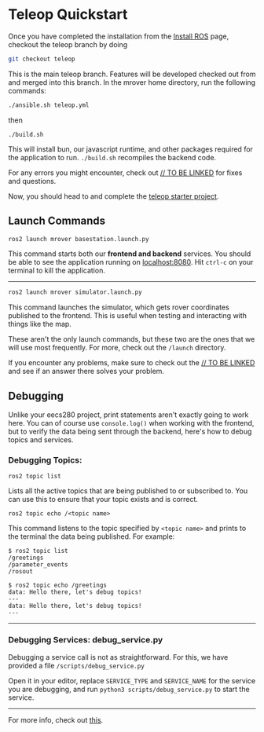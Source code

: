 # Teleop Quickstart

Once you have completed the installation from the [Install ROS](https://github.com/umrover/mrover-ros2/wiki/2.-Install-ROS) page, checkout the teleop branch by doing

```bash
git checkout teleop
```

This is the main teleop branch. Features will be developed checked out from and merged into this branch. In the mrover home directory, run the following commands:

```bash
./ansible.sh teleop.yml
```
then
```
./build.sh
```

This will install bun, our javascript runtime, and other packages required for the application to run. ```./build.sh``` recompiles the backend code. 

For any errors you might encounter, check out [// TO BE LINKED]() for fixes and questions. 

Now, you should head to and complete the [teleop starter project](https://github.com/umrover/mrover-ros2/wiki/Teleop-Starter-Project). 

## Launch Commands

```bash
ros2 launch mrover basestation.launch.py
```

This command starts both our **frontend and backend** services. You should be able to see the application running on [localhost:8080](http://localhost:8080). Hit ```ctrl-c``` on your terminal to kill the application. 

---

```bash
ros2 launch mrover simulator.launch.py
```

This command launches the simulator, which gets rover coordinates published to the frontend. This is useful when testing and interacting with things like the map. 

These aren't the only launch commands, but these two are the ones that we will use most frequently. For more, check out the ```/launch``` directory. 

If you encounter any problems, make sure to check out the [// TO BE LINKED]() and see if an answer there solves your problem. 

## Debugging

Unlike your eecs280 project, print statements aren't exactly going to work here. You can of course use ```console.log()``` when working with the frontend, but to verify the data being sent through the backend, here's how to debug topics and services. 

### Debugging Topics: 

```
ros2 topic list
```
Lists all the active topics that are being published to or subscribed to. You can use this to ensure that your topic exists and is correct. 

```
ros2 topic echo /<topic name>
```

This command listens to the topic specified by ```<topic name>``` and prints to the terminal the data being published. For example:

```
$ ros2 topic list
/greetings
/parameter_events
/rosout

$ ros2 topic echo /greetings 
data: Hello there, let's debug topics!
---
data: Hello there, let's debug topics!
---
```

---

### Debugging Services: debug_service.py
Debugging a service call is not as straightforward. For this, we have provided a file ```/scripts/debug_service.py```

Open it in your editor, replace ```SERVICE_TYPE``` and ```SERVICE_NAME``` for the service you are debugging, and run ```python3 scripts/debug_service.py``` to start the service. 

---

For more info, check out [this](https://roboticsbackend.com/ros2-topic-cmd-line-tool-debug-ros2-topics-from-the-terminal).


